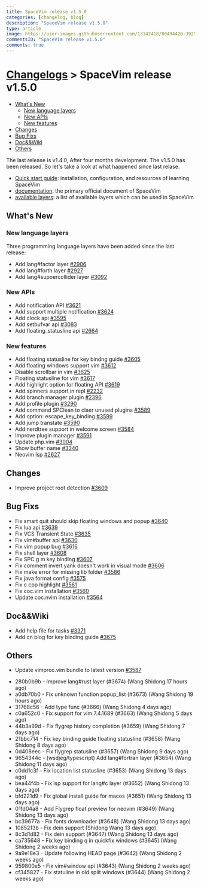 ```yaml
---
title: SpaceVim release v1.5.0
categories: [changelog, blog]
description: "SpaceVim release v1.5.0"
type: article
image: https://user-images.githubusercontent.com/13142418/80494420-3925c680-8999-11ea-9652-21e1e5564148.png
commentsID: "SpaceVim release v1.5.0"
comments: true
---
```


# [Changelogs](../development#changelog) > SpaceVim release v1.5.0

<!-- vim-markdown-toc GFM -->

- [What's New](#whats-new)
  - [New language layers](#new-language-layers)
  - [New APIs](#new-apis)
  - [New features](#new-features)
- [Changes](#changes)
- [Bug Fixs](#bug-fixs)
- [Doc&&Wiki](#docwiki)
- [Others](#others)

<!-- vim-markdown-toc -->


The last release is v1.4.0, After four months development.
The v1.5.0 has been released. So let's take a look at what happened since last relase.

- [Quick start guide](../quick-start-guide/): installation, configuration, and resources of learning SpaceVim
- [documentation](../documentation/): the primary official document of SpaceVim
- [available layers](../layers/): a list of available layers which can be used in SpaceVim

## What's New

### New language layers

Three programming language layers have been added since the last release:

- Add lang#factor layer [#2906](https://github.com/SpaceVim/SpaceVim/pull/2906)
- Add lang#forth layer [#2927](https://github.com/SpaceVim/SpaceVim/pull/2927)
- Add lang#supoercollider layer [#3092](https://github.com/SpaceVim/SpaceVim/pull/3092)

### New APIs

- Add notification API [#3621](https://github.com/SpaceVim/SpaceVim/pull/3621)
- Add support multiple notification [#3624](https://github.com/SpaceVim/SpaceVim/pull/3624)
- Add clock api [#3595](https://github.com/SpaceVim/SpaceVim/pull/3595)
- Add setbufvar api [#3083](https://github.com/SpaceVim/SpaceVim/pull/3083)
- Add floating_statusline api [#2664](https://github.com/SpaceVim/SpaceVim/pull/2664)

### New features

- Add floating statusline for key bindng guide [#3605](https://github.com/SpaceVim/SpaceVim/pull/3605)
- Add floating windows support vim [#3612](https://github.com/SpaceVim/SpaceVim/pull/3612)
- Disable scrollbar in vim [#3625](https://github.com/SpaceVim/SpaceVim/pull/3625)
- Floating statusline for vim [#3617](https://github.com/SpaceVim/SpaceVim/pull/3617)
- Add highlight option for floating API [#3619](https://github.com/SpaceVim/SpaceVim/pull/3619)
- Add spinners support in repl [#2232](https://github.com/SpaceVim/SpaceVim/pull/2232)
- Add branch manager plugin [#2396](https://github.com/SpaceVim/SpaceVim/pull/2396)
- Add profile plugin [#3290](https://github.com/SpaceVim/SpaceVim/pull/3290)
- Add command SPClean to claer unused plugins [#3589](https://github.com/SpaceVim/SpaceVim/pull/3589)
- Add option: escape_key_binding [#3599](https://github.com/SpaceVim/SpaceVim/pull/3599)
- Add jump transtate [#3590](https://github.com/SpaceVim/SpaceVim/pull/3590)
- Add nerdtree support in welcome screen [#3584](https://github.com/SpaceVim/SpaceVim/pull/3584)
- Improve plugin manager [#3591](https://github.com/SpaceVim/SpaceVim/pull/3591)
- Update php.vim [#3004](https://github.com/SpaceVim/SpaceVim/pull/3004)
- Show buffer name [#3340](https://github.com/SpaceVim/SpaceVim/pull/3340)
- Neovim lsp [#2627](https://github.com/SpaceVim/SpaceVim/pull/2627)

## Changes

- Improve project root detection [#3609](https://github.com/SpaceVim/SpaceVim/pull/3609)

## Bug Fixs

- Fix smart quit should skip floating windows and popup [#3640](https://github.com/SpaceVim/SpaceVim/pull/3640)
- Fix lua api [#3639](https://github.com/SpaceVim/SpaceVim/pull/3639)
- Fix VCS Transient State [#3635](https://github.com/SpaceVim/SpaceVim/pull/3635)
- Fix vim#buffer api [#3630](https://github.com/SpaceVim/SpaceVim/pull/3630)
- Fix vim popup bug [#3616](https://github.com/SpaceVim/SpaceVim/pull/3616)
- Fix shell layer [#3608](https://github.com/SpaceVim/SpaceVim/pull/3608)
- Fix SPC g m key binding [#3607](https://github.com/SpaceVim/SpaceVim/pull/3607)
- Fix comment invert yank doesn't work in visual mode [#3606](https://github.com/SpaceVim/SpaceVim/pull/3606)
- Fix make error for missing lib folder [#3586](https://github.com/SpaceVim/SpaceVim/pull/3586)
- Fix java format config [#3575](https://github.com/SpaceVim/SpaceVim/pull/3575)
- Fix c cpp highlight [#3561](https://github.com/SpaceVim/SpaceVim/pull/3561)
- Fix coc.vim installation [#3560](https://github.com/SpaceVim/SpaceVim/pull/3560)
- Update coc.nvim installation [#3564](https://github.com/SpaceVim/SpaceVim/pull/3564)

## Doc&&Wiki

- Add help file for tasks [#3371](https://github.com/SpaceVim/SpaceVim/pull/3371)
- Add cn blog for key binding guide [#3675](https://github.com/SpaceVim/SpaceVim/pull/3675)

## Others

- Update vimproc.vim bundle to latest version [#3587](https://github.com/SpaceVim/SpaceVim/pull/3587)

* 280b0b9b - Improve lang#rust layer (#3674) (Wang Shidong 17 hours ago)
* a0db70b0 - Fix unknown function popup_list (#3673) (Wang Shidong 19 hours ago)
* 31768c56 - Add type func (#3666) (Wang Shidong 4 days ago)
* c0a652c0 - Fix support for vim 7.4.1689 (#3663) (Wang Shidong 5 days ago)
* 44b3a99d - Fix flygrep history completion (#3659) (Wang Shidong 7 days ago)
* 21bbc714 - Fix key binding guide floating statusline (#3658) (Wang Shidong 8 days ago)
* 0d408eec - Fix flygrep statusline (#3657) (Wang Shidong 9 days ago)
* 9654344c - (wsdjeg/typescript) Add lang#fortran layer (#3654) (Wang Shidong 11 days ago)
* c0dd1c3f - Fix location list statusline (#3653) (Wang Shidong 13 days ago)
* bea44f4b - Fix lsp support for lang#c layer (#3652) (Wang Shidong 13 days ago)
* bfd221d9 - Fix global install guide for macos (#3651) (Wang Shidong 13 days ago)
* 01fd04a8 - Add Flygrep float preview for neovim (#3649) (Wang Shidong 13 days ago)
* bc39677a - Fix fonts downloader (#3648) (Wang Shidong 13 days ago)
* 1085213b - Fix dein support (Shidong Wang 13 days ago)
* 8c3d1d82 - Fix dein support (#3647) (Wang Shidong 13 days ago)
* ca735648 - Fix key binding q in quickfix windows (#3645) (Wang Shidong 2 weeks ago)
* 9a9e18e3 - Update following HEAD page (#3642) (Wang Shidong 2 weeks ago)
* 959800e5 - Fix vim#window api (#3643) (Wang Shidong 2 weeks ago)
* cf345827 - Fix statuline in old split windows (#3644) (Wang Shidong 2 weeks ago)

